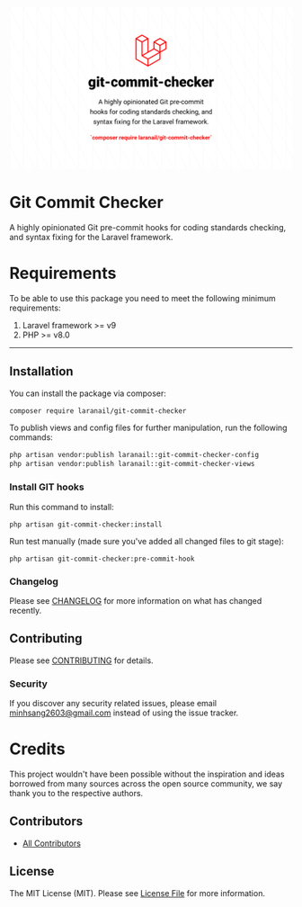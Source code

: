 ![banner](.github/assets/banner.png?raw=true)

Git Commit Checker
============
A highly opinionated Git pre-commit hooks for coding standards checking, and syntax fixing for the Laravel framework.

Requirements
============

To be able to use this package you need to meet the following minimum requirements:
1. Laravel framework >= v9
2. PHP >= v8.0

****

## Installation

You can install the package via composer:

```shell
composer require laranail/git-commit-checker
```

To publish views and config files for further manipulation, run the following commands:

```bash
php artisan vendor:publish laranail::git-commit-checker-config
php artisan vendor:publish laranail::git-commit-checker-views
```

### Install GIT hooks

Run this command to install:

```shell
php artisan git-commit-checker:install
```

Run test manually (made sure you've added all changed files to git stage):

```shell
php artisan git-commit-checker:pre-commit-hook
```

### Changelog

Please see [CHANGELOG](CHANGELOG.md) for more information on what has changed recently.

## Contributing

Please see [CONTRIBUTING](CONTRIBUTING.md) for details.

### Security

If you discover any security related issues, please email minhsang2603@gmail.com instead of using the issue tracker.

Credits
============
This project wouldn't have been possible without the inspiration and ideas borrowed from many sources across the open source community,
we say thank you to the respective authors.

## Contributors

- [All Contributors](CONTRIBUTORS.md)

## License

The MIT License (MIT). Please see [License File](LICENSE.md) for more information.
